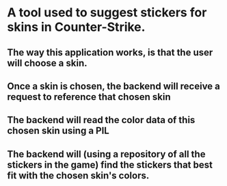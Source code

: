 # A tool used to suggest stickers for skins in Counter-Strike.

## The way this application works, is that the user will choose a skin.
## Once a skin is chosen, the backend will receive a request to reference that chosen skin
## The backend will read the color data of this chosen skin using a PIL
## The backend will (using a repository of all the stickers in the game) find the stickers that best fit with the chosen skin's colors.
